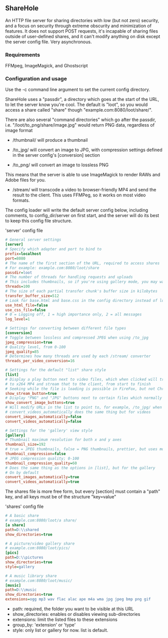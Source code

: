 ## ShareHole
An HTTP file server for sharing directories with low (but not zero) security, and a focus on security through extreme obscurity and minimization of features. It does not support POST requests, it's incapable of sharing files outside of user-defined shares, and it can't modify anything on disk except the server config file. Very asynchronous.

### Requirements
FFMpeg, ImageMagick, and Ghostscript

### Configuration and usage
Use the -c command line argument to set the current config directory.

ShareHole uses a "passdir", a directory which goes at the start of the URL, to let the server know you're cool. The default is "loot", so you would access a share called "share" though "example.com:8080/loot/share/".

There are also several "command directories" which go after the passdir, i.e. "/loot/to_png/share/image.jpg" would return PNG data, regardless of image format
- /thumbnail/ will produce a thumbnail

- /to_jpg/ will convert an image to JPG, with compression settings defined in the server config's \[conversion\] section
- /to_png/ will convert an image to lossless PNG 

This means that the server is able to use ImageMagick to render RAWs and Adobe files for you.

- /stream/ will transcode a video to browser-friendly MP4 and send the result to the client. This uses FFMPeg, so it works on most video formats.

The config loader will write the default server config below, including comments, to config_dir/server on first start, and the server will do its best to keep this config file structure.

'server' config file
```ini
# General server settings
[server]
# Specify which adapter and port to bind to
prefix=localhost
port=8080
# The name of the first section of the URL, required to access shares
# For example: example.com:8080/loot/share
passdir=loot
# The number of threads for handling requests and uploads 
# This includes thumbnails, so if you're using gallery mode, you may want to increase this
threads=100
# The size of each partial transfer chunk's buffer size in kilobytes
transfer_buffer_size=512
# Look for base.html and base.css in the config directory instead of loading them from memory
use_html_file=false
use_css_file=false
# 0 = Logging off, 1 = high importance only, 2 = all messages
log_level=1

# Settings for converting between different file types
[conversion]
# Toggle between lossless and compressed JPEG when using /to_jpg
jpeg_compression=true
# Quality level, from 0-100
jpeg_quality=85
# Determines how many threads are used by each /stream/ converter
threads_per_video_conversion=16

# Settings for the default "list" share style
[list]
# Display a play button next to video files, which when clicked will transcode the video
# to x264 MP4 and stream that to the client, from start to finish
# Seeking while the file is loading is possible in FireFox, but not Chrome
show_stream_button=true
# Display "PNG" and "JPG" buttons next to certain files which normally wouldn't be renderable in browser
show_convert_image_buttons=true
# Will modify URLs in the list to point to, for example, /to_jpg/ when the file is a .dng RAW
# convert_videos_automatically does the same thing but for videos
convert_images_automatically=false
convert_videos_automatically=false

# Settings for the 'gallery' view style
[gallery]
# Thumbnail maximum resolution for both x and y axes
thumbnail_size=192
# true = JPEG thumbnails, false = PNG thumbnails, prettier, but uses more data
thumbnail_compression=false
# JPEG compression quality; 0-100
thumbnail_compression_quality=60
# Does the same thing as the options in [list], but for the gallery
# On by default
convert_images_automatically=true
convert_videos_automatically=true
```

The shares file is more free form, but every \[section\] must contain a "path" key, and all keys must be of the structure "key=value"

'shares' config file
```ini
# A basic share
# example.com:8080/loot/a share/
[a share]
path=D:\\shared
show_directories=true

# A picture/video gallery share
# example.com:8080/loot/pics/
[pics]
path=D:\\pictures
show_directories=true
style=gallery

# A music library share
# example.com:8080/loot/music/
[music]
path=D:\\music
show_directories=true
extensions=ogg mp3 wav flac alac ape m4a wma jpg jpeg bmp png gif 
```

- path: required, the folder you want to be visible at this URL
- show_directories: enables or disables viewing sub-directories
- extensions: limit the listed files to these extensions
- group_by: 'extension' or 'type'
- style: only list or gallery for now. list is default. 